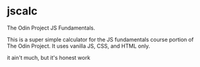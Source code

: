 # jscalc
The Odin Project JS Fundamentals.

This is a super simple calculator for the JS fundamentals course portion of The Odin Project.  It uses vanilla JS, CSS, and HTML only.

it ain't much, but it's honest work
